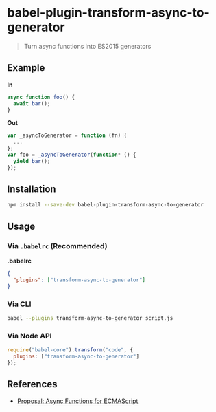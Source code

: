 # babel-plugin-transform-async-to-generator

> Turn async functions into ES2015 generators

## Example

**In**

```javascript
async function foo() {
  await bar();
}
```

**Out**

```javascript
var _asyncToGenerator = function (fn) {
  ...
};
var foo = _asyncToGenerator(function* () {
  yield bar();
});
```

## Installation

```sh
npm install --save-dev babel-plugin-transform-async-to-generator
```

## Usage

### Via `.babelrc` (Recommended)

**.babelrc**

```json
{
  "plugins": ["transform-async-to-generator"]
}
```

### Via CLI

```sh
babel --plugins transform-async-to-generator script.js
```

### Via Node API

```javascript
require("babel-core").transform("code", {
  plugins: ["transform-async-to-generator"]
});
```

## References

- [Proposal: Async Functions for ECMAScript](https://github.com/tc39/ecmascript-asyncawait)
